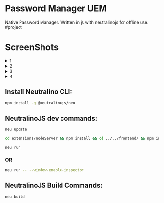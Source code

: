 # Password Manager UEM

Native Password Manager. Written in js with neutralinojs for offline use. #project

# ScreenShots

<details>
  <summary>1</summary>

![1](https://github.com/man2k/Password-Manager-UEM/assets/124410051/00fba774-0dfc-4107-920f-803c981a5cb0)

</details>
<details>
  <summary>2</summary>

![2](https://github.com/man2k/Password-Manager-UEM/assets/124410051/f097fb67-c149-45cd-83bb-179d7e3e147b)

</details>
<details>
  <summary>3</summary>

![3](https://github.com/man2k/Password-Manager-UEM/assets/124410051/0f85fccb-9441-4ea3-8f7d-5643baa80258)

</details>
<details>
  <summary>4</summary>

![4](https://github.com/man2k/Password-Manager-UEM/assets/124410051/514c0d13-8b74-41c5-8575-e58e36e40244)

</details>

## Install Neutralino CLI:

```bash
npm install -g @neutralinojs/neu
```

## NeutralinoJS dev commands:

```bash
neu update
```

```bash
cd extensions/nodeServer && npm install && cd ../../frontend/ && npm install && cd ../
```

```bash
neu run
```

### OR

```bash
neu run -- --window-enable-inspector
```

## NeutralinoJS Build Commands:

```bash
neu build
```
